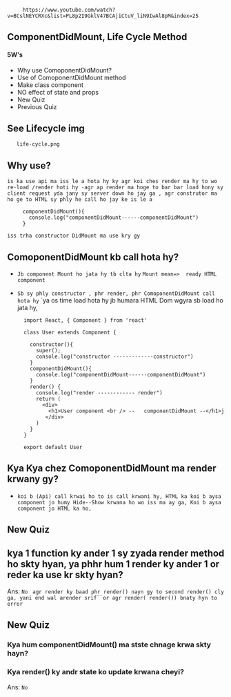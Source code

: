          https://www.youtube.com/watch?v=BCslNEYCRXc&list=PL8p2I9GklV47BCAjiCtuV_liN9IwAl8pM&index=25


## ComponentDidMount, Life Cycle Method
#### 5W's 
* Why use ComoponentDidMount?
* Use of ComoponentDidMount method
* Make class component
* NO effect of state and props
* New Quiz
* Previous Quiz



## See Lifecycle img

       life-cycle.png
## Why use?
`is ka use api ma iss le a hota hy ky agr koi ches render ma hy to wo re-load /render hoti hy -agr ap render ma hoge to bar bar load hony sy client request yda jany sy server down ho jay ga , agr construtor ma ho ge to HTML sy phly he call ho jay ke is le a`

         componentDidMount(){
           console.log("componentDidMount------componentDidMount")
         }
`iss trha constructor DidMount ma use kry gy`


## ComoponentDidMount  kb call hota hy?
* `Jb component Mount ho jata hy tb clta hy` `Mount mean=>  ready HTML component`
* `Sb sy phly constructor , phr render, phr ComoponentDidMount call hota hy` `ya os time load hota hy jb humara HTML Dom wgyra sb load ho jata hy,



        import React, { Component } from 'react'

        class User extends Component {
        
          constructor(){
            super();
            console.log("constructor -------------constructor")
          }
          componentDidMount(){
            console.log("componentDidMount------componentDidMount")
          }
          render() {
            console.log("render ------------ render")
            return (
              <div>
                <h1>User component <br /> --   componentDidMount --</h1>j
               </div>
            )
          }
        }

        export default User




## Kya Kya chez  ComoponentDidMount ma render krwany gy?

* `koi b (Api) call krwai ho to is call krwani hy, HTML ka koi b aysa component jo humy Hide--Show krwana ho wo iss ma ay ga, Koi b aysa component jo HTML ka ho,`












##
## New Quiz
## kya 1 function ky ander 1 sy zyada render method ho skty hyan, ya phhr hum 1 render ky ander 1 or reder ka use kr skty hyan?
Ans: `No ` `agr render ky baad phr render() nayn gy to second render() cly ga, yani end wal arender srif``or agr render( render()) bnaty hyn to error`

## New Quiz
### Kya  hum componentDidMount() ma stste chnage krwa skty hayn?
### Kya render() ky andr state ko update krwana cheyi?
Ans: `No`







<!-- >   * `Correct my ans` -->








